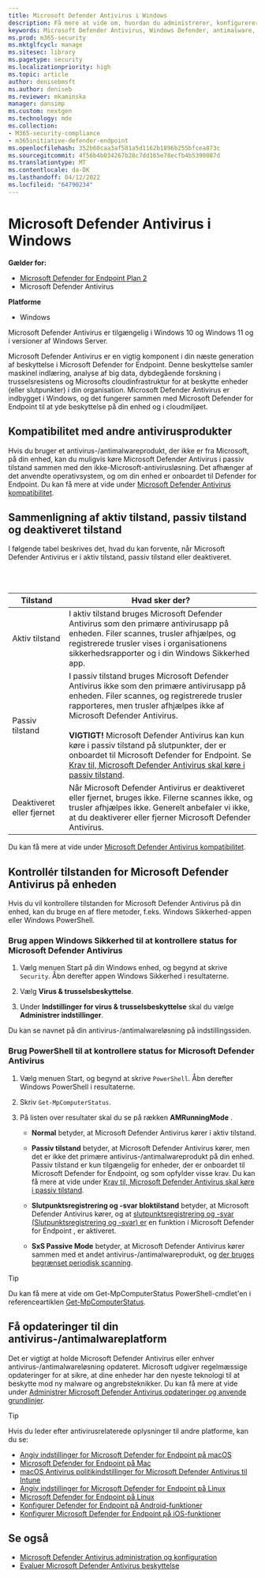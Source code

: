 ```yaml
---
title: Microsoft Defender Antivirus i Windows
description: Få mere at vide om, hvordan du administrerer, konfigurerer og bruger Microsoft Defender Antivirus indbygget antimalware- og antivirusbeskyttelse.
keywords: Microsoft Defender Antivirus, Windows Defender, antimalware, scep, system center endpoint protection, System Center Configuration Manager, virus, malware, trussel, opdagelse, beskyttelse, sikkerhed
ms.prod: m365-security
ms.mktglfcycl: manage
ms.sitesec: library
ms.pagetype: security
ms.localizationpriority: high
ms.topic: article
author: denisebmsft
ms.author: deniseb
ms.reviewer: mkaminska
manager: dansimp
ms.custom: nextgen
ms.technology: mde
ms.collection:
- M365-security-compliance
- m365initiative-defender-endpoint
ms.openlocfilehash: 352b60caa3af581a5d1162b1896b255bfcea873c
ms.sourcegitcommit: 4f56b4b034267b28c7dd165e78ecfb4b5390087d
ms.translationtype: MT
ms.contentlocale: da-DK
ms.lasthandoff: 04/12/2022
ms.locfileid: "64790234"
---
```

# <a name="microsoft-defender-antivirus-in-windows"></a>Microsoft Defender Antivirus i Windows

**Gælder for:**

- [Microsoft Defender for Endpoint Plan 2](https://go.microsoft.com/fwlink/p/?linkid=2154037)
- Microsoft Defender Antivirus

**Platforme**
- Windows 

Microsoft Defender Antivirus er tilgængelig i Windows 10 og Windows 11 og i versioner af Windows Server.

Microsoft Defender Antivirus er en vigtig komponent i din næste generation af beskyttelse i Microsoft Defender for Endpoint. Denne beskyttelse samler maskinel indlæring, analyse af big data, dybdegående forskning i trusselsresistens og Microsofts cloudinfrastruktur for at beskytte enheder (eller slutpunkter) i din organisation. Microsoft Defender Antivirus er indbygget i Windows, og det fungerer sammen med Microsoft Defender for Endpoint til at yde beskyttelse på din enhed og i cloudmiljøet.

## <a name="compatibility-with-other-antivirus-products"></a>Kompatibilitet med andre antivirusprodukter

Hvis du bruger et antivirus-/antimalwareprodukt, der ikke er fra Microsoft, på din enhed, kan du muligvis køre Microsoft Defender Antivirus i passiv tilstand sammen med den ikke-Microsoft-antivirusløsning. Det afhænger af det anvendte operativsystem, og om din enhed er onboardet til Defender for Endpoint. Du kan få mere at vide under [Microsoft Defender Antivirus kompatibilitet](microsoft-defender-antivirus-compatibility.md).

## <a name="comparing-active-mode-passive-mode-and-disabled-mode"></a>Sammenligning af aktiv tilstand, passiv tilstand og deaktiveret tilstand

I følgende tabel beskrives det, hvad du kan forvente, når Microsoft Defender Antivirus er i aktiv tilstand, passiv tilstand eller deaktiveret.

<br/><br/>

| Tilstand | Hvad sker der? |
|---|---|
| Aktiv tilstand | I aktiv tilstand bruges Microsoft Defender Antivirus som den primære antivirusapp på enheden. Filer scannes, trusler afhjælpes, og registrerede trusler vises i organisationens sikkerhedsrapporter og i din Windows Sikkerhed app. |
| Passiv tilstand | I passiv tilstand bruges Microsoft Defender Antivirus ikke som den primære antivirusapp på enheden. Filer scannes, og registrerede trusler rapporteres, men trusler afhjælpes ikke af Microsoft Defender Antivirus. <br/><br/> **VIGTIGT!** Microsoft Defender Antivirus kan kun køre i passiv tilstand på slutpunkter, der er onboardet til Microsoft Defender for Endpoint. Se [Krav til, Microsoft Defender Antivirus skal køre i passiv tilstand](microsoft-defender-antivirus-compatibility.md#requirements-for-microsoft-defender-antivirus-to-run-in-passive-mode). |
| Deaktiveret eller fjernet | Når Microsoft Defender Antivirus er deaktiveret eller fjernet, bruges ikke. Filerne scannes ikke, og trusler afhjælpes ikke. Generelt anbefaler vi ikke, at du deaktiverer eller fjerner Microsoft Defender Antivirus. |

Du kan få mere at vide under [Microsoft Defender Antivirus kompatibilitet](microsoft-defender-antivirus-compatibility.md).

## <a name="check-the-state-of-microsoft-defender-antivirus-on-your-device"></a>Kontrollér tilstanden for Microsoft Defender Antivirus på enheden

Hvis du vil kontrollere tilstanden for Microsoft Defender Antivirus på din enhed, kan du bruge en af flere metoder, f.eks. Windows Sikkerhed-appen eller Windows PowerShell.

### <a name="use-the-windows-security-app-to-check-status-of-microsoft-defender-antivirus"></a>Brug appen Windows Sikkerhed til at kontrollere status for Microsoft Defender Antivirus

1. Vælg menuen Start på din Windows enhed, og begynd at skrive `Security`. Åbn derefter appen Windows Sikkerhed i resultaterne.

2. Vælg **Virus & trusselsbeskyttelse**.

3. Under **Indstillinger for virus & trusselsbeskyttelse** skal du vælge **Administrer indstillinger**.

Du kan se navnet på din antivirus-/antimalwareløsning på indstillingssiden.

### <a name="use-powershell-to-check-status-of-microsoft-defender-antivirus"></a>Brug PowerShell til at kontrollere status for Microsoft Defender Antivirus

1. Vælg menuen Start, og begynd at skrive `PowerShell`. Åbn derefter Windows PowerShell i resultaterne.

2. Skriv `Get-MpComputerStatus`.

3. På listen over resultater skal du se på rækken **AMRunningMode** .

   - **Normal** betyder, at Microsoft Defender Antivirus kører i aktiv tilstand.

   - **Passiv tilstand** betyder, at Microsoft Defender Antivirus kører, men det er ikke det primære antivirus-/antimalwareprodukt på din enhed. Passiv tilstand er kun tilgængelig for enheder, der er onboardet til Microsoft Defender for Endpoint, og som opfylder visse krav. Du kan få mere at vide under [Krav til, Microsoft Defender Antivirus skal køre i passiv tilstand](microsoft-defender-antivirus-compatibility.md#requirements-for-microsoft-defender-antivirus-to-run-in-passive-mode).

   - **Slutpunktsregistrering og -svar bloktilstand** betyder, at Microsoft Defender Antivirus kører, og at [slutpunktsregistrering og -svar (Slutpunktsregistrering og -svar) er](edr-in-block-mode.md) en funktion i Microsoft Defender for Endpoint , er aktiveret.

   - **SxS Passive Mode** betyder, at Microsoft Defender Antivirus kører sammen med et andet antivirus-/antimalwareprodukt, og [der bruges begrænset periodisk scanning](limited-periodic-scanning-microsoft-defender-antivirus.md).

> [!TIP]
> Du kan få mere at vide om Get-MpComputerStatus PowerShell-cmdlet'en i referenceartiklen [Get-MpComputerStatus](/powershell/module/defender/get-mpcomputerstatus).

## <a name="get-your-antivirusantimalware-platform-updates"></a>Få opdateringer til din antivirus-/antimalwareplatform

Det er vigtigt at holde Microsoft Defender Antivirus eller enhver antivirus-/antimalwareløsning opdateret. Microsoft udgiver regelmæssige opdateringer for at sikre, at dine enheder har den nyeste teknologi til at beskytte mod ny malware og angrebsteknikker. Du kan få mere at vide under [Administrer Microsoft Defender Antivirus opdateringer og anvende grundlinjer](manage-updates-baselines-microsoft-defender-antivirus.md).

> [!TIP]
> Hvis du leder efter antivirusrelaterede oplysninger til andre platforme, kan du se:
> - [Angiv indstillinger for Microsoft Defender for Endpoint på macOS](mac-preferences.md)
> - [Microsoft Defender for Endpoint på Mac](microsoft-defender-endpoint-mac.md)
> - [macOS Antivirus politikindstillinger for Microsoft Defender Antivirus til Intune](/mem/intune/protect/antivirus-microsoft-defender-settings-macos)
> - [Angiv indstillinger for Microsoft Defender for Endpoint på Linux](linux-preferences.md)
> - [Microsoft Defender for Endpoint på Linux](microsoft-defender-endpoint-linux.md)
> - [Konfigurer Defender for Endpoint på Android-funktioner](android-configure.md)
> - [Konfigurer Microsoft Defender for Endpoint på iOS-funktioner](ios-configure-features.md)

## <a name="see-also"></a>Se også

- [Microsoft Defender Antivirus administration og konfiguration](configuration-management-reference-microsoft-defender-antivirus.md)
- [Evaluer Microsoft Defender Antivirus beskyttelse](evaluate-microsoft-defender-antivirus.md)
